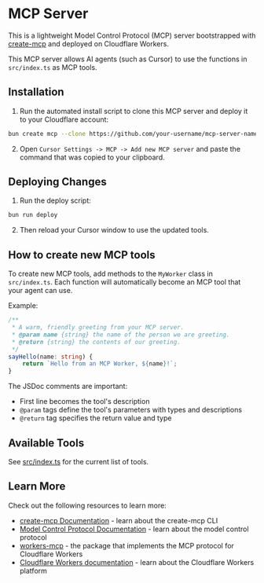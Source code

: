 # MCP Server

This is a lightweight Model Control Protocol (MCP) server bootstrapped with [create-mcp](https://github.com/zueai/create-mcp) and deployed on Cloudflare Workers.

This MCP server allows AI agents (such as Cursor) to use the functions in `src/index.ts` as MCP tools.

## Installation

1. Run the automated install script to clone this MCP server and deploy it to your Cloudflare account:

```bash
bun create mcp --clone https://github.com/your-username/mcp-server-name
```

2. Open `Cursor Settings -> MCP -> Add new MCP server` and paste the command that was copied to your clipboard.

## Deploying Changes

1. Run the deploy script:

```bash
bun run deploy
```

2. Then reload your Cursor window to use the updated tools.

## How to create new MCP tools

To create new MCP tools, add methods to the `MyWorker` class in `src/index.ts`. Each function will automatically become an MCP tool that your agent can use.

Example:

```typescript
/**
 * A warm, friendly greeting from your MCP server.
 * @param name {string} the name of the person we are greeting.
 * @return {string} the contents of our greeting.
 */
sayHello(name: string) {
    return `Hello from an MCP Worker, ${name}!`;
}
```

The JSDoc comments are important:

- First line becomes the tool's description
- `@param` tags define the tool's parameters with types and descriptions
- `@return` tag specifies the return value and type

## Available Tools

See [src/index.ts](src/index.ts) for the current list of tools.

## Learn More

Check out the following resources to learn more:

- [create-mcp Documentation](https://github.com/zueai/create-mcp) - learn about the create-mcp CLI
- [Model Control Protocol Documentation](https://modelcontextprotocol.io) - learn about the model control protocol
- [workers-mcp](https://github.com/zueai/workers-mcp) - the package that implements the MCP protocol for Cloudflare Workers
- [Cloudflare Workers documentation](https://developers.cloudflare.com/workers/) - learn about the Cloudflare Workers platform

